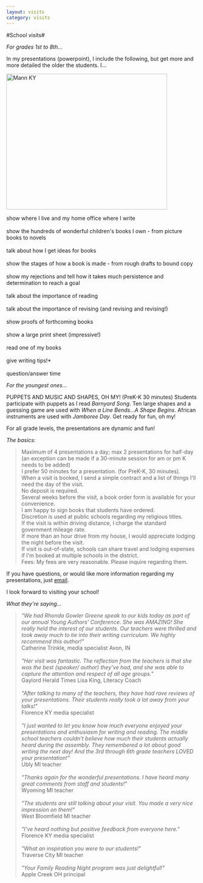 ```yaml
---
layout: visits
category: visits
---
```


#School visits#

_<p class="h2">For grades 1st to 8th…</p>_

In my presentations (powerpoint), I include the following, but get more and more detailed the older the students. I…

<div id="box1">

<div id="visit_img_l"><img src="http://localhost:4000/rhondagowlergreene.com/img/visits_mann.jpg" width="423" height="357" alt="Mann KY" /></div>

<p>

show where I live and my home office where I write <br /><br />
show the hundreds of wonderful children's books I own - from picture books to novels <br /><br />
talk about how I get ideas for books <br /><br />
show the stages of how a book is made - from rough drafts to bound copy <br /><br />
show my rejections and tell how it takes much persistence and determination to reach a goal <br /><br />
talk about the importance of reading <br /><br />
talk about the importance of revising (and revising and revising!) <br /><br />
show proofs of forthcoming books <br /><br />
show a large print sheet (impressive!) <br /><br />
read one of my books <br /><br />
give writing tips!* <br /><br />
question/answer time

</p></div>

_<p class="h2">For the youngest ones…</p>_

PUPPETS AND MUSIC AND SHAPES, OH MY! (PreK-K 30 minutes) Students participate with puppets as I read _Barnyard Song_. Ten large shapes and a guessing game are used with _When a Line Bends…A Shape Begins_. African instruments are used with _Jamboree Day_. Get ready for fun, oh my!

For all grade levels, the presentations are dynamic and fun!

_<p class="h2">The basics:</p>_

<div id="box2"><blockquote><p>

Maximum of 4 presentations a day; max 2 presentations for half-day <br />
(an exception can be made if a 30-minute session for am or pm K needs to be added) <br />
I prefer 50 minutes for a presentation. (for PreK-K, 30 minutes). <br />
When a visit is booked, I send a simple contract and a list of things I'll need the day of the visit. <br />
No deposit is required. <br />
Several weeks before the visit, a book order form is available for your convenience. <br />
I am happy to sign books that students have ordered. <br />
Discretion is used at public schools regarding my religious titles. <br />
If the visit is within driving distance, I charge the standard government mileage rate. <br />
If more than an hour drive from my house, I would appreciate lodging the night before the visit. <br />
If visit is out-of-state, schools can share travel and lodging expenses if I'm booked at multiple schools in the district. <br />
Fees: My fees are very reasonable. Please inquire regarding them.

</p></blockquote></div>

If you have questions, or would like more information regarding my presentations, just [email](mailto:rgowgreene@gmail.com).

I look forward to visiting your school! 

_<p class="h2">What they're saying…</p>_

<div id="testimonials"><blockquote><p>

<i>"We had Rhonda Gowler Greene speak to our kids today as part of our annual Young Authors' Conference. She was AMAZING! She really held the interest of our students. Our teachers were thrilled and took away much to tie into their writing curriculum. We highly recommend this author!" </i><br />
Catherine Trinkle, media specialist Avon, IN
<br /><br />
<i>"Her visit was fantastic. The reflection from the teachers is that she was the best (speaker/ author) they've had, and she was able to capture the attention and respect of all age groups." </i><br />
Gaylord Herald Times Lisa King, Literacy Coach
<br /><br />
<i>"After talking to many of the teachers, they have had rave reviews of your presentations. Their students really took a lot away from your talks!" </i><br />
Florence KY media specialist
<br /><br />
<i>"I just wanted to let you know how much everyone enjoyed your presentations and enthusiasm for writing and reading. The middle school teachers couldn't believe how much their students actually heard during the assembly. They remembered a lot about good writing the next day! And the 3rd through 6th grade teachers LOVED your presentation!" </i><br />
Ubly MI teacher
<br /><br />
<i>"Thanks again for the wonderful presentations. I have heard many great comments from staff and students!" </i><br />
Wyoming MI teacher
<br /><br />
<i>"The students are still talking about your visit. You made a very nice impression on them!" </i><br />
West Bloomfield MI teacher
<br /><br />
<i>"I've heard nothing but positive feedback from everyone here." </i><br />
Florence KY media specialist
<br /><br />
<i>"What an inspiration you were to our students!" </i><br />
Traverse City MI teacher
<br /><br />
<i>"Your Family Reading Night program was just delightful!" </i><br />
Apple Creek OH principal

</p></blockquote></div>
